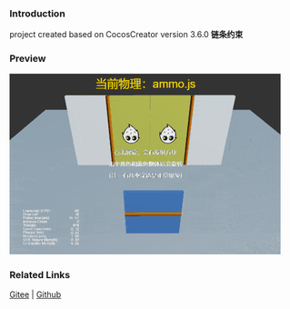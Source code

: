 ### Introduction

project created based on CocosCreator version 3.6.0 **链条约束** 

### Preview
![image](../../../gif/202203/2022030434.gif)

### Related Links
[Gitee](https://gitee.com/mirrors_cocos-creator/example-3d/blob/master/physics-3d/assets/cases/scenes) | [Github](https://github.com/cocos-creator/example-3d/blob/master/physics-3d/assets/cases/scenes)